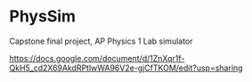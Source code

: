 # PhysSim
Capstone final project, AP Physics 1 Lab simulator


https://docs.google.com/document/d/1ZnXqr1f-QkH5_cd2X69AkdRPtlwWA96V2e-gjCfTKOM/edit?usp=sharing
